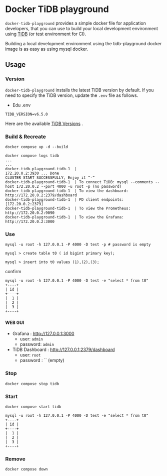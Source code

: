 # Docker TiDB playground

`docker-tidb-playground` provides a simple docker file for application developers, that you can use to build your local development environment using [TiDB](https://docs.pingcap.com/tidb/dev/overview) (or test environment for CI).

Building a local development environment using the tidb-playground docker image is as easy as using mysql docker.

## Usage

### Version
`docker-tidb-playground` installs the latest TiDB version by default.
If you need to specify the TiDB version, update the `.env` file as follows.

- Edu .env
```
TIDB_VERSION=v6.5.0
```
Here are the available [TiDB Versions](https://docs.pingcap.com/tidb/dev/release-notes) .

### Build & Recreate

```
docker compose up -d --build
```

```
docker compose logs tidb
...
...
docker-tidb-playground-tidb-1  |
172.20.0.2:3930 ... Done
CLUSTER START SUCCESSFULLY, Enjoy it ^-^
docker-tidb-playground-tidb-1  | To connect TiDB: mysql --comments --host 172.20.0.2 --port 4000 -u root -p (no password)
docker-tidb-playground-tidb-1  | To view the dashboard: http://172.20.0.2:2379/dashboard
docker-tidb-playground-tidb-1  | PD client endpoints: [172.20.0.2:2379]
docker-tidb-playground-tidb-1  | To view the Prometheus: http://172.20.0.2:9090
docker-tidb-playground-tidb-1  | To view the Grafana: http://172.20.0.2:3000
```

### Use

```
mysql -u root -h 127.0.0.1 -P 4000 -D test -p # password is empty

mysql > create table t0 ( id bigint primary key);

mysql > insert into t0 values (1),(2),(3);
```

confirm

```
mysql -u root -h 127.0.0.1 -P 4000 -D test -e "select * from t0"
+----+
| id |
+----+
|  1 |
|  2 |
|  3 |
+----+
```

#### WEB GUI
* Grafana : http://127.0.0.1:3000
  * user: `admin`
  * password: `admin`
* TiDB Dashboard : http://127.0.0.1:2379/dashboard
  * user: `root`
  * password : `` (empty)

### Stop

```
docker compose stop tidb
```

### Start

```
docker compose start tidb
```

```
mysql -u root -h 127.0.0.1 -P 4000 -D test -e "select * from t0"
+----+
| id |
+----+
|  1 |
|  2 |
|  3 |
+----+
```

### Remove
```
docker compose down
```
